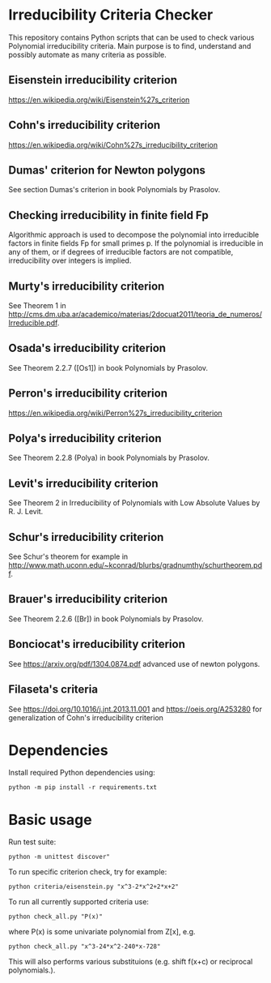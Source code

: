 # Irreducibility Criteria Checker
This repository contains Python scripts that can be used to check various Polynomial irreducibility criteria. Main purpose is to find, understand and possibly automate as many criteria as possible.

## Eisenstein irreducibility criterion
https://en.wikipedia.org/wiki/Eisenstein%27s_criterion

## Cohn's irreducibility criterion
https://en.wikipedia.org/wiki/Cohn%27s_irreducibility_criterion

## Dumas' criterion for Newton polygons
See section Dumas's criterion in book Polynomials by Prasolov. 

## Checking irreducibility in finite field Fp
Algorithmic approach is used to decompose the polynomial into irreducible factors in finite fields Fp for small primes p. If the polynomial is irreducible in any of them, or if degrees of irreducible factors are not compatible, irreducibility over integers is implied.

## Murty's irreducibility criterion
See Theorem 1 in http://cms.dm.uba.ar/academico/materias/2docuat2011/teoria_de_numeros/Irreducible.pdf.

## Osada's irreducibility criterion
See Theorem 2.2.7 ([Os1]) in book Polynomials by Prasolov. 

## Perron's irreducibility criterion
https://en.wikipedia.org/wiki/Perron%27s_irreducibility_criterion

## Polya's irreducibility criterion
See Theorem 2.2.8 (Polya) in book Polynomials by Prasolov. 

## Levit's irreducibility criterion
See Theorem 2 in Irreducibility of Polynomials with Low Absolute Values by R. J. Levit. 

## Schur's irreducibility criterion
See Schur's theorem for example in http://www.math.uconn.edu/~kconrad/blurbs/gradnumthy/schurtheorem.pdf.

## Brauer's irreducibility criterion
See Theorem 2.2.6 ([Br]) in book Polynomials by Prasolov. 

## Bonciocat's irreducibility criterion
See https://arxiv.org/pdf/1304.0874.pdf advanced use of newton polygons.

## Filaseta's criteria
See https://doi.org/10.1016/j.jnt.2013.11.001 and https://oeis.org/A253280 for generalization of Cohn's irreducibility criterion

# Dependencies

Install required Python dependencies using:

`
python -m pip install -r requirements.txt
`

# Basic usage

Run test suite:

`
python -m unittest discover"
`

To run specific criterion check, try for example:

 `
python criteria/eisenstein.py "x^3-2*x^2+2*x+2"
`

To run all currently supported criteria use:


`
python check_all.py "P(x)"
`

where P(x) is some univariate polynomial from Z[x], e.g.
 
 `
python check_all.py "x^3-24*x^2-240*x-728"
`

This will also performs various substituions (e.g. shift f(x+c) or reciprocal polynomials.).





